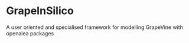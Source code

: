 # GrapeInSilico
A user oriented and specialised framework for modelling GrapeVine with openalea packages
